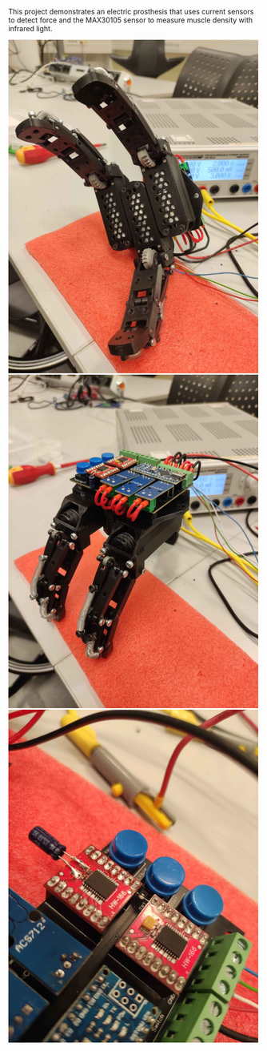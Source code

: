 This project demonstrates an electric prosthesis that uses current sensors to detect force and the MAX30105 sensor to measure muscle density with infrared light.

<img src="docs/1.jpg" alt="1" width="500px">

<img src="docs/2.jpg" alt="2" width="500px">

<img src="docs/3.jpg" alt="3" width="500px">
